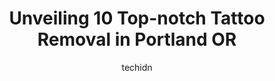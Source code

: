 ---
layout: ampstory
image: https://i0.wp.com/www.depkes.org/wp-content/uploads/2023/06/tattoo-removal-0-in-portland-or-1685770161.png?resize=640,853
author: techidn
featured: false
description: Discover the impressive array of Tattoo Removal options in Portland OR, where you can find 10 of the largest Tattoo Removal establishments in the area. From renowned classics to hidden gems,
title: Unveiling 10 Top-notch Tattoo Removal in Portland OR
cover:
   title: Unveiling 10 Top-notch Tattoo Removal in Portland OR
   subtitle: Rickpate
   background: https://www.depkes.org/wp-content/uploads/2023/06/tattoo-removal-0-in-portland-or-1685770161.png

pages: 
 - layout: thirds
   top: <h1>#1 Ritual Arts</h1>
   bottom: "<p>Seven was the nicest person and really helped me feel calm while getting my first piercing. They explained everything with great detail as well as answered all questions </p>"
   background: https://www.depkes.org/wp-content/uploads/2023/06/tattoo-removal-1-in-portland-or-1685770162.png
   backgroundblur: true
 - layout: thirds
   top: <h1>#2 Cosmetiq Medicine</h1>
   bottom: "<p>Super nice staff. The doctor is so genuine and keeps prices reasonable. I can tell they care about their clients. My lips look really pretty too - )</p>"
   background: https://www.depkes.org/wp-content/uploads/2023/06/tattoo-removal-2-in-portland-or-1685770164.jpeg
   cta:
      link: https://www.depkes.org/blog/unveiling-10-top-notch-tattoo-removal-in-portland-or/
      text: Unveiling 10 Top-notch Tattoo Removal in Portland OR
 - layout: thirds
   top: <h1>#3 The UnTattoo Parlor</h1>
   bottom: "<p>1306 NW Hoyt St #205, Portland, OR 97209, United States</p>"
   background: https://www.depkes.org/wp-content/uploads/2023/06/tattoo-removal-3-in-portland-or-1685770164.jpeg
   cta:
      link: https://www.depkes.org/blog/unveiling-10-top-notch-tattoo-removal-in-portland-or/
      text: Unveiling 10 Top-notch Tattoo Removal in Portland OR
 - layout: thirds
   top: <h1>#4 Luxe Laser</h1>
   bottom: "<p>1405 NE Broadway Suite 2, Portland, OR 97232, United States</p>"
   background: https://images.unsplash.com/photo-1567095761054-7a02e69e5c43?ixlib=rb-4.0.3&ixid=MnwxMjA3fDB8MHxwaG90by1wYWdlfHx8fGVufDB8fHx8&auto=format&fit=crop&w=640&h=853&q=80
   cta:
      link: https://www.depkes.org/blog/unveiling-10-top-notch-tattoo-removal-in-portland-or/
      text: Unveiling 10 Top-notch Tattoo Removal in Portland OR
 - layout: thirds
   top: <h1>#5 Removery Tattoo Removal & Fading</h1>
   bottom: "<p>4220 N Williams Ave, Portland, OR 97217, United States</p>"
   background: https://images.unsplash.com/photo-1615749413727-825b59a857b5?ixlib=rb-4.0.3&ixid=MnwxMjA3fDB8MHxwaG90by1wYWdlfHx8fGVufDB8fHx8&auto=format&fit=crop&w=640&h=853&q=80
   cta:
      link: https://www.depkes.org/blog/unveiling-10-top-notch-tattoo-removal-in-portland-or/
      text: Unveiling 10 Top-notch Tattoo Removal in Portland OR
 - layout: thirds
   top: <h1>#6 Thrive Aesthetic & Anti-Aging Center</h1>
   bottom: "<p>11850 SW 67th Ave #110, Portland, OR 97223, United States</p>"
   background: https://images.unsplash.com/photo-1599422314077-f4dfdaa4cd09?ixlib=rb-4.0.3&ixid=MnwxMjA3fDB8MHxwaG90by1wYWdlfHx8fGVufDB8fHx8&auto=format&fit=crop&w=640&h=853&q=80
   cta:
      link: https://www.depkes.org/blog/unveiling-10-top-notch-tattoo-removal-in-portland-or/
      text: Unveiling 10 Top-notch Tattoo Removal in Portland OR
 - layout: thirds
   top: <h1>#7 Kilroys Tattoo</h1>
   bottom: "<p>6012 SE Foster Rd, Portland, OR 97206, United States</p>"
   background: https://images.unsplash.com/photo-1547366785-564103df7e13?ixlib=rb-4.0.3&ixid=MnwxMjA3fDB8MHxwaG90by1wYWdlfHx8fGVufDB8fHx8&auto=format&fit=crop&w=640&h=853&q=80
   cta:
      link: https://www.depkes.org/blog/unveiling-10-top-notch-tattoo-removal-in-portland-or/
      text: Unveiling 10 Top-notch Tattoo Removal in Portland OR
 - layout: thirds
   middle: Continue reading...
   background: https://images.unsplash.com/photo-1531169509526-f8f1fdaa4a67?ixlib=rb-4.0.3&ixid=MnwxMjA3fDB8MHxwaG90by1wYWdlfHx8fGVufDB8fHx8&auto=format&fit=crop&w=640&h=853&q=80
   cta:
      link: https://www.depkes.org/blog/unveiling-10-top-notch-tattoo-removal-in-portland-or/
      text: Unveiling 10 Top-notch Tattoo Removal in Portland OR
      
---